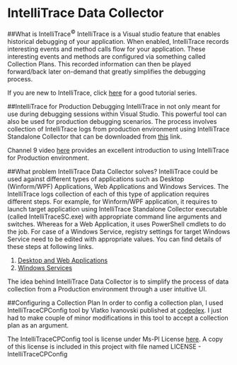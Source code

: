 # IntelliTrace Data Collector

##What is IntelliTrace<sup>:copyright:</sup>
IntelliTrace is a Visual studio feature that enables historical debugging of your application. When enabled, IntelliTrace records interesting events and method calls flow for your application. These interesting events and methods are configured via something called Collection Plans. This recorded information can then be played forward/back later on-demand that greatly simplifies the debugging process.  

If you are new to IntelliTrace, click [here](https://blogs.msdn.microsoft.com/zainnab/2013/02/12/understanding-intellitrace-part-i-what-the-is-intellitrace) for a good tutorial series.

##IntelliTrace for Production Debugging
IntelliTrace in not only meant for use during debugging sessions within Visual Studio. This powerful tool can also be used for production debugging scenarios. The process involves collection of IntelliTrace logs from production environment using IntelliTrace Standalone Collector that can be downloaded from [this](https://www.microsoft.com/en-us/download/confirmation.aspx?id=44909) link.

Channel 9 video [here](https://channel9.msdn.com/Shows/Visual-Studio-Toolbox/Collecting-IntelliTrace-Data-in-Production) provides an excellent introduction to using  IntelliTrace for Production environment. 

##What problem IntelliTrace Data Collector solves?
IntelliTrace could be used against different types of applications such as Desktop (Winform/WPF) Applications, Web Applications and Windows Services. The IntelliTrace logs collection of each of this type of application requires different steps. For example, for Winform/WPF application, it requires to launch target application using IntelliTrace Standalone Collector executable (called IntelliTraceSC.exe) with appropriate command line arguments and switches. Whereas for a Web Application, it uses PowerShell cmdlets to do the job. For case of a Windows Service, registry settings for target Windows Service need to be edited with appropriate values. You can find details of these steps at following links.

1. [Desktop and Web Applications](https://msdn.microsoft.com/en-us/library/hh398365.aspx)
2. [Windows Services](https://blogs.msdn.microsoft.com/visualstudioalm/2015/05/14/collect-data-from-a-windows-service-using-the-intellitrace-standalone-collector/)

The idea behind IntelliTrace Data Collector is to simplify the process of data collection from a Production environment through a user intuitive  UI.

##Configuring a Collection Plan
In order to config a collection plan, I used IntelliTraceCPConfig tool by Vlatko Ivanovski published at [codeplex](https://intellitracecpconfig.codeplex.com/). I just had to make couple of minor modifications in this tool to accept a collection plan as an argument. 

The IntelliTraceCPConfig tool is license under Ms-Pl License [here](https://intellitracecpconfig.codeplex.com/license). A copy of this license is included in this project with file named LICENSE - IntelliTraceCPConfig
 
